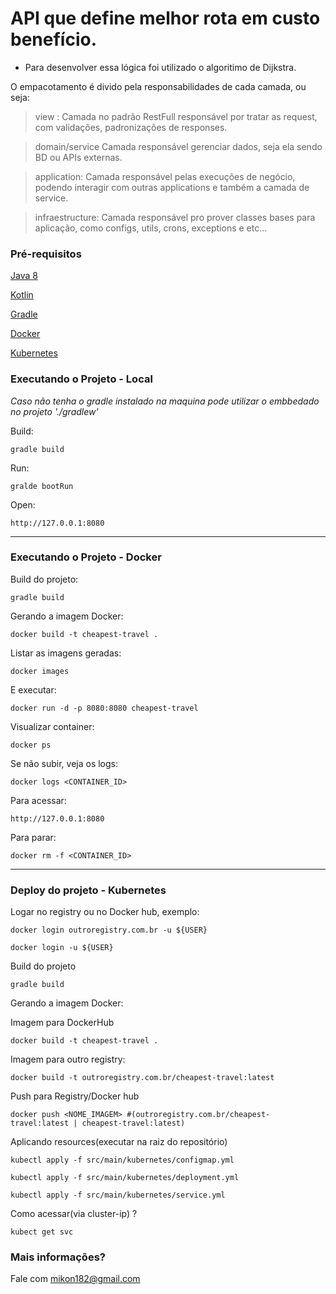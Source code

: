 # API que define melhor rota em custo benefício.

* Para desenvolver essa lógica foi utilizado o algoritimo de Dijkstra.

 O empacotamento é divido pela responsabilidades de cada camada, ou seja:
 > view : Camada no padrão RestFull responsável por tratar as request, com validações, padronizações de responses. 
 
 > domain/service Camada responsável gerenciar dados, seja ela sendo BD ou APIs externas.
 
 > application: Camada responsável pelas execuções de negócio, podendo interagir com outras applications e também a camada de service.
 
 > infraestructure: Camada responsável pro prover classes bases para aplicação, como configs, utils, crons, exceptions e etc...



### Pré-requisitos ###

[Java 8](http://www.oracle.com/technetwork/pt/java/javase/downloads/jdk8-downloads-2133151.html)

[Kotlin](https://kotlinlang.org/docs/reference/server-overview.html)

[Gradle](https://gradle.org/install/)

[Docker](https://docs.docker.com/engine/installation/)

[Kubernetes](https://kubernetes.io/)


### Executando o Projeto - Local ###

_Caso não tenha o gradle instalado na maquina pode utilizar o embbedado no projeto './gradlew'_

Build:

    gradle build  

Run:
    
    gralde bootRun

Open:

    http://127.0.0.1:8080

-----------------------------

### Executando o Projeto - Docker ###

Build do projeto:

    gradle build     

Gerando a imagem Docker:

    docker build -t cheapest-travel .

Listar as imagens geradas:
    
    docker images 
    
E executar:       
    
    docker run -d -p 8080:8080 cheapest-travel

Visualizar container:

    docker ps

Se não subir, veja os logs:

    docker logs <CONTAINER_ID>

Para acessar:
    
    http://127.0.0.1:8080
    
Para parar:

    docker rm -f <CONTAINER_ID>

-----------------------------


### Deploy do projeto - Kubernetes ###

Logar no registry ou no Docker hub, exemplo:

    docker login outroregistry.com.br -u ${USER}
    
    docker login -u ${USER}
    
Build do projeto
    
    gradle build
    
Gerando a imagem Docker:

Imagem para DockerHub
    
    docker build -t cheapest-travel .
    
Imagem para outro registry:

    docker build -t outroregistry.com.br/cheapest-travel:latest 
    
Push para Registry/Docker hub

    docker push <NOME_IMAGEM> #(outroregistry.com.br/cheapest-travel:latest | cheapest-travel:latest)
    
    
Aplicando resources(executar na raiz do repositório)

    kubectl apply -f src/main/kubernetes/configmap.yml
    
    kubectl apply -f src/main/kubernetes/deployment.yml
    
    kubectl apply -f src/main/kubernetes/service.yml
    
Como acessar(via cluster-ip) ?

    kubect get svc 


 ### Mais informações? ###
 
 Fale com mikon182@gmail.com   